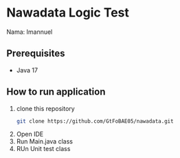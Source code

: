 # Nawadata Logic Test

Nama: Imannuel


## Prerequisites
- Java 17

## How to run application
1. clone this repository
    ```bash
    git clone https://github.com/GtFoBAE05/nawadata.git
    ```
2. Open IDE
3. Run Main.java class
4. RUn Unit test class
